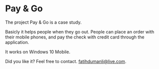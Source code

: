 # Pay & Go

The project Pay & Go is a case study. 

Basicly it helps people when they go out. People can place an order with their mobile phones, and pay the check with credit card through the application.

It works on Windows 10 Mobile.

Did you like it? Feel free to contact.
fatihdumanli@live.com.
